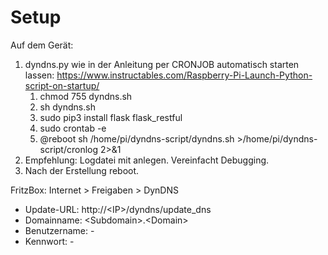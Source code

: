 # Setup
Auf dem Gerät:
1. dyndns.py wie in der Anleitung per CRONJOB automatisch starten lassen:
   https://www.instructables.com/Raspberry-Pi-Launch-Python-script-on-startup/
   1. chmod 755 dyndns.sh
   2. sh dyndns.sh
   3. sudo pip3 install flask flask_restful
   4. sudo crontab -e
   5. @reboot sh /home/pi/dyndns-script/dyndns.sh >/home/pi/dyndns-script/cronlog 2>&1
2. Empfehlung: Logdatei mit anlegen. Vereinfacht Debugging.
3. Nach der Erstellung reboot. 

FritzBox:
Internet > Freigaben > DynDNS
- Update-URL:       http://\<IP\>/dyndns/update_dns
- Domainname:       \<Subdomain\>.\<Domain\>
- Benutzername:     -
- Kennwort:         -


